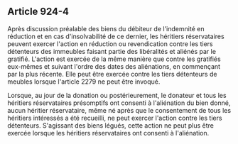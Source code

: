 Article 924-4
----
Après discussion préalable des biens du débiteur de l'indemnité en réduction et
en cas d'insolvabilité de ce dernier, les héritiers réservataires peuvent
exercer l'action en réduction ou revendication contre les tiers détenteurs des
immeubles faisant partie des libéralités et aliénés par le gratifié. L'action
est exercée de la même manière que contre les gratifiés eux-mêmes et suivant
l'ordre des dates des aliénations, en commençant par la plus récente. Elle peut
être exercée contre les tiers détenteurs de meubles lorsque l'article 2279 ne
peut être invoqué.

Lorsque, au jour de la donation ou postérieurement, le donateur et tous les
héritiers réservataires présomptifs ont consenti à l'aliénation du bien donné,
aucun héritier réservataire, même né après que le consentement de tous les
héritiers intéressés a été recueilli, ne peut exercer l'action contre les tiers
détenteurs. S'agissant des biens légués, cette action ne peut plus être exercée
lorsque les héritiers réservataires ont consenti à l'aliénation.

